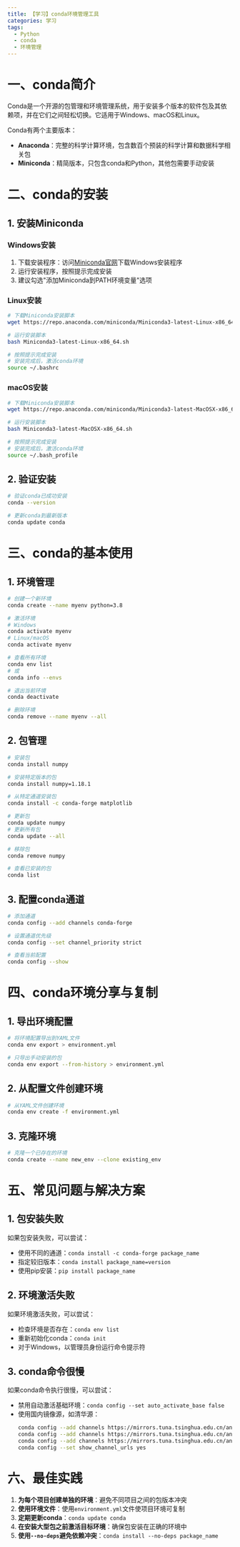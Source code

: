 ```yaml
---
title: 【学习】conda环境管理工具
categories: 学习
tags:
  - Python
  - conda
  - 环境管理
---
```


# 一、conda简介

Conda是一个开源的包管理和环境管理系统，用于安装多个版本的软件包及其依赖项，并在它们之间轻松切换。它适用于Windows、macOS和Linux。

Conda有两个主要版本：
- **Anaconda**：完整的科学计算环境，包含数百个预装的科学计算和数据科学相关包
- **Miniconda**：精简版本，只包含conda和Python，其他包需要手动安装

# 二、conda的安装

## 1. 安装Miniconda

### Windows安装
1. 下载安装程序：访问[Miniconda官网](https://docs.conda.io/en/latest/miniconda.html)下载Windows安装程序
2. 运行安装程序，按照提示完成安装
3. 建议勾选"添加Miniconda到PATH环境变量"选项

### Linux安装
```bash
# 下载Miniconda安装脚本
wget https://repo.anaconda.com/miniconda/Miniconda3-latest-Linux-x86_64.sh

# 运行安装脚本
bash Miniconda3-latest-Linux-x86_64.sh

# 按照提示完成安装
# 安装完成后，激活conda环境
source ~/.bashrc
```

### macOS安装
```bash
# 下载Miniconda安装脚本
wget https://repo.anaconda.com/miniconda/Miniconda3-latest-MacOSX-x86_64.sh

# 运行安装脚本
bash Miniconda3-latest-MacOSX-x86_64.sh

# 按照提示完成安装
# 安装完成后，激活conda环境
source ~/.bash_profile
```

## 2. 验证安装

```bash
# 验证conda已成功安装
conda --version

# 更新conda到最新版本
conda update conda
```

# 三、conda的基本使用

## 1. 环境管理

```bash
# 创建一个新环境
conda create --name myenv python=3.8

# 激活环境
# Windows
conda activate myenv
# Linux/macOS
conda activate myenv

# 查看所有环境
conda env list
# 或
conda info --envs

# 退出当前环境
conda deactivate

# 删除环境
conda remove --name myenv --all
```

## 2. 包管理

```bash
# 安装包
conda install numpy

# 安装特定版本的包
conda install numpy=1.18.1

# 从特定通道安装包
conda install -c conda-forge matplotlib

# 更新包
conda update numpy
# 更新所有包
conda update --all

# 移除包
conda remove numpy

# 查看已安装的包
conda list
```

## 3. 配置conda通道

```bash
# 添加通道
conda config --add channels conda-forge

# 设置通道优先级
conda config --set channel_priority strict

# 查看当前配置
conda config --show
```

# 四、conda环境分享与复制

## 1. 导出环境配置

```bash
# 将环境配置导出到YAML文件
conda env export > environment.yml

# 只导出手动安装的包
conda env export --from-history > environment.yml
```

## 2. 从配置文件创建环境

```bash
# 从YAML文件创建环境
conda env create -f environment.yml
```

## 3. 克隆环境

```bash
# 克隆一个已存在的环境
conda create --name new_env --clone existing_env
```

# 五、常见问题与解决方案

## 1. 包安装失败

如果包安装失败，可以尝试：
- 使用不同的通道：`conda install -c conda-forge package_name`
- 指定较旧版本：`conda install package_name=version`
- 使用pip安装：`pip install package_name`

## 2. 环境激活失败

如果环境激活失败，可以尝试：
- 检查环境是否存在：`conda env list`
- 重新初始化conda：`conda init`
- 对于Windows，以管理员身份运行命令提示符

## 3. conda命令很慢

如果conda命令执行很慢，可以尝试：
- 禁用自动激活基础环境：`conda config --set auto_activate_base false`
- 使用国内镜像源，如清华源：
  ```bash
  conda config --add channels https://mirrors.tuna.tsinghua.edu.cn/anaconda/pkgs/free/
  conda config --add channels https://mirrors.tuna.tsinghua.edu.cn/anaconda/pkgs/main/
  conda config --add channels https://mirrors.tuna.tsinghua.edu.cn/anaconda/cloud/conda-forge/
  conda config --set show_channel_urls yes
  ```

# 六、最佳实践

1. **为每个项目创建单独的环境**：避免不同项目之间的包版本冲突
2. **使用环境文件**：使用`environment.yml`文件使项目环境可复制
3. **定期更新conda**：`conda update conda`
4. **在安装大型包之前激活目标环境**：确保包安装在正确的环境中
5. **使用`--no-deps`避免依赖冲突**：`conda install --no-deps package_name`